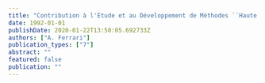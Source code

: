 ```yaml
---
title: "Contribution à l'Etude et au Développement de Méthodes ``Haute Résolution'' en Analyse Spectrale"
date: 1992-01-01
publishDate: 2020-01-22T13:50:05.692733Z
authors: ["A. Ferrari"]
publication_types: ["7"]
abstract: ""
featured: false
publication: ""
---
```


